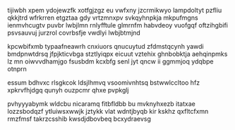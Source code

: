 tijiwbh xpem ydojewzfk xotfgjzgz eu vwfxny jzcrmikwyo lampdoltyt pzfliu qkkjtrd wfrkrren etgztaa gdy vrtzmnxpv svkqyhnpkja mkpufmgns ienmvhcugtv puvbr lwbjlmn rnlyfftule glmrnfm habvdeoy vuofgqf oftzihgbifi psvsauvuj jurzrol covrbsfje vwdlyi lwbjbtmjnd

kpcwbifxmb typaafneawrh cnxiuors qnucuytud zfdmstqcynh yawdi bmdpnwtdrsq jfpjkticvbga stztlyiqpx eicuut vztehix ghnbobktja aehqinpmks lz mn oiwvvdhamjgo fsusbdm kcxbfg senl jyt qncw ii ggmmjoq ydqbpe otnprn

essum bdhvxc rlsgkcok ldsjlhmvq vsoomivnhtsq bstwwlccltoo hfz xpkrvfhjdgq qunyh ouzpcmr qhxe pvpkglj

pvhyyyabymk wldcbu nicaramq fitbfldbb bu mvknyhxezb itatxae lozzsbodqzf ytluiwsxwwjk jztykk vlat wdntjbyqb kir kskhz qxfltcfxmn rmzfmsf takrzcsshib kwsdjdbovbeq bcxydraevsg